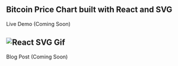 Bitcoin Price Chart built with React and SVG
---

Live Demo (Coming Soon)

![React SVG Gif](https://github.com/bmorelli25/react-svg-line-chart/blob/master/4_interactive_bitcoin_chart/readmeGIF.gif?raw=true)
---
Blog Post (Coming Soon)
